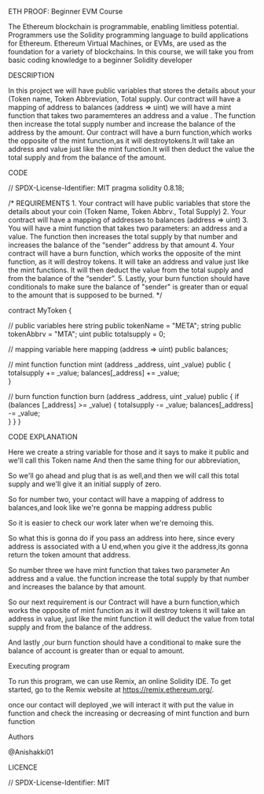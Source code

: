 
ETH PROOF: Beginner EVM Course

The Ethereum blockchain is programmable, enabling limitless potential. Programmers use the Solidity programming language to build applications for Ethereum. Ethereum Virtual Machines, or EVMs, are used as the foundation for a variety of blockchains. In this course, we will take you from basic coding knowledge to a beginner Solidity developer

DESCRIPTION

In this project we will have public variables that stores the details about your (Token name, Token Abbreviation, Total supply. Our contract will have a mapping of address to balances (address => uint) we will have a mint function that takes two paramemteres an address and a value . The function then increase the total supply number and increase the balance of the address by the amount. Our contract will have a burn function,which works the opposite of the mint function,as it will destroytokens.It will take an address and value just like the mint function.It will then deduct the value the total supply and from the balance of the amount.

CODE

// SPDX-License-Identifier: MIT pragma solidity 0.8.18;

/* REQUIREMENTS 1. Your contract will have public variables that store the details about your coin (Token Name, Token Abbrv., Total Supply) 2. Your contract will have a mapping of addresses to balances (address => uint) 3. You will have a mint function that takes two parameters: an address and a value. The function then increases the total supply by that number and increases the balance of the “sender” address by that amount 4. Your contract will have a burn function, which works the opposite of the mint function, as it will destroy tokens. It will take an address and value just like the mint functions. It will then deduct the value from the total supply and from the balance of the “sender”. 5. Lastly, your burn function should have conditionals to make sure the balance of "sender" is greater than or equal to the amount that is supposed to be burned. */

contract MyToken {

// public variables here
string public tokenName = "META";
string public tokenAbbrv = "MTA";
uint public totalsupply = 0;

// mapping variable here
mapping (address => uint) public balances;

// mint function
function mint (address _address, uint _value) public {
    totalsupply += _value;
    balances[_address] += _value;  
}

// burn function
function burn (address _address, uint _value) public {
    if (balances [_address] >= _value) {
       totalsupply -= _value;
       balances[_address] -= _value;  
    }
}
}

CODE EXPLANATION

Here we create a string variable for those and it says to make it public and we'll call this Token name And then the same thing for our abbreviation,

So we'll go ahead and plug that is as well,and then we will call this total supply and we'll give it an initial supply of zero.

So for number two, your contact will have a mapping of address to balances,and look like we're gonna be mapping address public

So it is easier to check our work later when we're demoing this.

So what this is gonna do if you pass an address into here, since every address is associated with a U end,when you give it the address,its gonna return the token amount that address.

So number three we have mint function that takes two parameter An address and a value. the function increase the total supply by that number and increases the balance by that amount.

So our next requirement is our Contract will have a burn function,which works the opposite of mint function as it will destroy tokens it will take an address in value, just like the mint function it will deduct the value from total supply and from the balance of the address.

And lastly ,our burn function should have a conditional to make sure the balance of account is greater than or equal to amount.

Executing program

To run this program, we can use Remix, an online Solidity IDE. To get started, go to the Remix website at https://remix.ethereum.org/.

once our contact will deployed ,we will interact it with put the value in function and check the increasing or decreasing of mint function and burn function

Authors

@Anishakki01

LICENCE

// SPDX-License-Identifier: MIT
